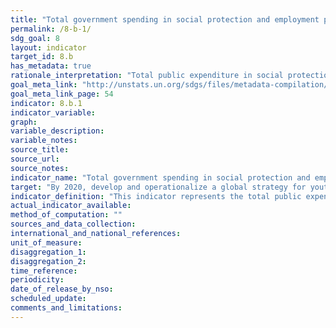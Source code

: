 ```yaml
---
title: "Total government spending in social protection and employment programmes as a proportion of the national budgets and GDP"
permalink: /8-b-1/
sdg_goal: 8
layout: indicator
target_id: 8.b
has_metadata: true
rationale_interpretation: "Total public expenditure in social protection and employment programmes synthesizes the overall public redistributive and employment promotion efforts. Calculating it as a percentage of the national budget and the GDP allows for the analysis of its relative place in the national economy as a whole. The collective bargaining coverage rate provides a measure of the reach of collective bargaining agreements and, as such, can help in assessing and monitoring the development of industrial relations."
goal_meta_link: "http://unstats.un.org/sdgs/files/metadata-compilation/Metadata-Goal-8.pdf"
goal_meta_link_page: 54
indicator: 8.b.1
indicator_variable: 
graph: 
variable_description: 
variable_notes: 
source_title: 
source_url: 
source_notes: 
indicator_name: "Total government spending in social protection and employment programmes as a proportion of the national budgets and GDP"
target: "By 2020, develop and operationalize a global strategy for youth employment and implement the Global Jobs Pact of the International Labour Organization."
indicator_definition: "This indicator represents the total public expenditure in social protection and employment programmes expressed as a percentage of the national budget and the Gross Domestic Product (GDP). It also includes the collective bargaining coverage rate, which is calculated as the percentage of employees whose pay and conditions of employment are determined by one or more collective agreements. A collective bargaining agreement refers to \"all agreements in writing regarding working conditions and terms of employment concluded between an employer, a group of employers or one or more employers' organizations, on the one hand, and one or more representative workers' organizations, on the other\" (ILO Collective Agreements Recommendation, 1951)."
actual_indicator_available: 
method_of_computation: ""
sources_and_data_collection: 
international_and_national_references: 
unit_of_measure: 
disaggregation_1: 
disaggregation_2: 
time_reference: 
periodicity: 
date_of_release_by_nso: 
scheduled_update: 
comments_and_limitations: 
---
```


